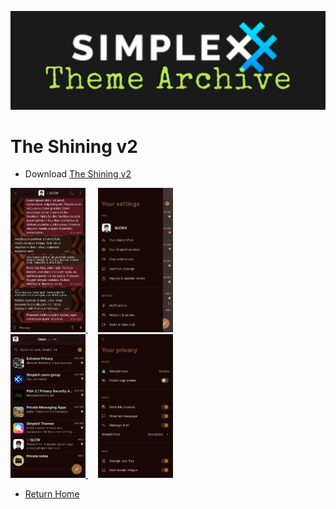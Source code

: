 ![SxC Theme Archive Banner](../resources/SxC_themeBanner06.jpg)

# The Shining v2

* Download [The Shining v2](../themes/SxC_The_ShiningV2.theme)

<a href="../screenshots/SxC_The_ShiningV201.jpg" target="_blank">
	<img src="../screenshots/SxC_The_ShiningV201.jpg" width="120">
</a>&nbsp;&nbsp;&nbsp;
<a href="../screenshots/SxC_The_ShiningV202.jpg" target="_blank">
	<img src="../screenshots/SxC_The_ShiningV202.jpg" width="120">
</a>
<br>
<a href="../screenshots/SxC_The_ShiningV203.jpg" target="_blank">
	<img src="../screenshots/SxC_The_ShiningV203.jpg" width="120">
</a>&nbsp;&nbsp;&nbsp;
<a href="../screenshots/SxC_The_ShiningV204.jpg" target="_blank">
	<img src="../screenshots/SxC_The_ShiningV204.jpg" width="120">
</a>

* [Return Home](../)
